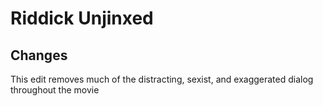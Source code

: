 # Riddick Unjinxed

## Changes
This edit removes much of the distracting, sexist, and exaggerated dialog throughout the movie